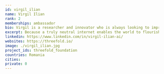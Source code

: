 ```yaml
---
id: virgil_ilian
name: Virgil Ilian
rank: 2
memberships: ambassador
bio: Virgil is a researcher and innovator who is always looking to improve the world around him both on a macro and micro scale. For the past 11 years he has been working with new technologies, helping organizations integrate them into their existing services and create their new products. He holds a PhD in autonomous robotics, artificial intelligence and reliability. Virgil also lectures at a technical university and an academy.
excerpt: Because a truly neutral internet enables the world to flourish.
linkedin: https://www.linkedin.com/in/virgil-ilian-ai/
websites: https://threefold.io/
image: ./virgil_ilian.jpg
project_ids: threefold_foundation
countries: Romania
cities: 
private: 0
---
```

